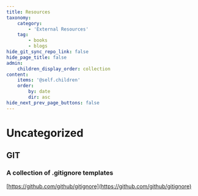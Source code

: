 ```yaml
---
title: Resources
taxonomy:
    category:
        - 'External Resources'
    tag:
        - books
        - blogs
hide_git_sync_repo_link: false
hide_page_title: false
admin:
    children_display_order: collection
content:
    items: '@self.children'
    order:
        by: date
        dir: asc
hide_next_prev_page_buttons: false
---
```


# Uncategorized
## GIT
### A collection of .gitignore templates 
[https://github.com/github/gitignore](https://github.com/github/gitignore)